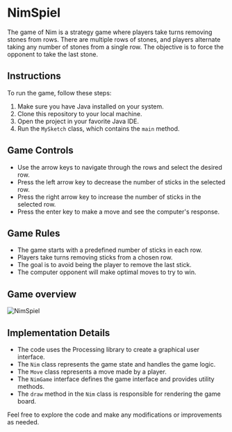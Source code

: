 # NimSpiel

The game of Nim is a strategy game where players take turns removing stones from rows. There are multiple rows of stones, and players alternate taking any number of stones from a single row. The objective is to force the opponent to take the last stone.

## Instructions

To run the game, follow these steps:

1. Make sure you have Java installed on your system.
2. Clone this repository to your local machine.
3. Open the project in your favorite Java IDE.
4. Run the `MySketch` class, which contains the `main` method.

## Game Controls

- Use the arrow keys to navigate through the rows and select the desired row.
- Press the left arrow key to decrease the number of sticks in the selected row.
- Press the right arrow key to increase the number of sticks in the selected row.
- Press the enter key to make a move and see the computer's response.

## Game Rules

- The game starts with a predefined number of sticks in each row.
- Players take turns removing sticks from a chosen row.
- The goal is to avoid being the player to remove the last stick.
- The computer opponent will make optimal moves to try to win.

## Game overview

![NimSpiel](image_url)


## Implementation Details

- The code uses the Processing library to create a graphical user interface.
- The `Nim` class represents the game state and handles the game logic.
- The `Move` class represents a move made by a player.
- The `NimGame` interface defines the game interface and provides utility methods.
- The `draw` method in the `Nim` class is responsible for rendering the game board.

Feel free to explore the code and make any modifications or improvements as needed.

